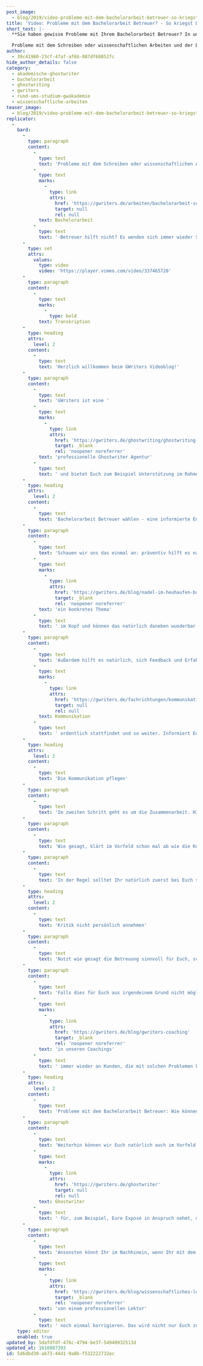 ```yaml
---
post_image:
  - blog/2019/video-probleme-mit-dem-bachelorarbeit-betreuer-so-kriegst-du-diese-in-den-griff/2019-05-28-Probleme_mit-dem_Bachelorarbeit_Betreuer-So_kriegst_Du_diese_in_den_Griff.png
title: 'Video: Probleme mit dem Bachelorarbeit Betreuer? - So kriegst Du diese in den Griff!'
short_text: |-
  **Sie haben gewisse Probleme mit Ihrem Bachelorarbeit Betreuer? In unserem neuesten Blogbeitrag finden Sie relevante Ratschläge wie Sie diese lösen können.**

  Probleme mit dem Schreiben oder wissenschaftlichen Arbeiten und der Bachelorarbeit-Betreuer hilft nicht? Es wenden sich immer wieder Studierende in solchen Situationen an uns. Die Gründe dafür können ganz unterschiedlich sein,...
author:
  - 39c41980-23cf-47af-af6b-087df68052fc
hide_author_details: false
category:
  - akademische-ghostwriter
  - bachelorarbeit
  - ghostwriting
  - gwriters
  - rund-ums-studium-gwakademie
  - wissenschaftliche-arbeiten
teaser_image:
  - blog/2019/video-probleme-mit-dem-bachelorarbeit-betreuer-so-kriegst-du-diese-in-den-griff/2019-05-28-Probleme_mit-dem_Bachelorarbeit_Betreuer-So_kriegst_Du_diese_in_den_Griff.png
replicator:
  -
    bard:
      -
        type: paragraph
        content:
          -
            type: text
            text: 'Probleme mit dem Schreiben oder wissenschaftlichen Arbeiten und der '
          -
            type: text
            marks:
              -
                type: link
                attrs:
                  href: 'https://gwriters.de/arbeiten/bachelorarbeit-schreiben-lassen'
                  target: null
                  rel: null
            text: Bachelorarbeit
          -
            type: text
            text: '-Betreuer hilft nicht? Es wenden sich immer wieder Studierende in solchen Situationen an uns. Die Gründe dafür können ganz unterschiedlich sein, aber das Ergebnis ist immer dasselbe - Stress, Angst und Verzweiflung. Deshalb haben wir hier unsere besten Tipps für Euch dazu zusammengefasst, wie Ihr alle Probleme mit Eurem Bachelorarbeit Betreuer schnell und einfach lösen könnt.'
      -
        type: set
        attrs:
          values:
            type: video
            video: 'https://player.vimeo.com/video/337465728'
      -
        type: paragraph
        content:
          -
            type: text
            marks:
              -
                type: bold
            text: Transkription
      -
        type: heading
        attrs:
          level: 2
        content:
          -
            type: text
            text: 'Herzlich willkommen beim GWriters Videoblog!'
      -
        type: paragraph
        content:
          -
            type: text
            text: 'GWriters ist eine '
          -
            type: text
            marks:
              -
                type: link
                attrs:
                  href: 'https://gwriters.de/ghostwriting/ghostwriting-agentur/'
                  target: _blank
                  rel: 'noopener noreferrer'
            text: 'professionelle Ghostwriter Agentur'
          -
            type: text
            text: ' und bietet Euch zum Beispiel Unterstützung im Rahmen Eurer Bachelorarbeit. Heute haben wir da allerdings das Thema "Probleme mit dem Bachelorarbeit Betreuer - so bekommt Ihr diese in den Griff." In diesem Video möchten wir Euch einmal kurz ein paar Lösungsvorschläge bieten und noch viel, viel wichtiger, ein paar Punkte, die präventiv wirken und Euch zeigen wie Ihr am besten mit Eurem Betreuer zusammenarbeitet.'
      -
        type: heading
        attrs:
          level: 2
        content:
          -
            type: text
            text: 'Bachelorarbeit Betreuer wählen - eine informierte Entscheidung treffen'
      -
        type: paragraph
        content:
          -
            type: text
            text: 'Schauen wir uns das einmal an: präventiv hilft es natürlich, sich im Vorfeld schon vor Eurer Bachelorarbeit über den potenziellen Betreuer zu informieren, mit dem Ihr zusammenarbeiten möchtet. Dazu schaut Ihr Euch an: welches Forschungsgebiet ist sein Steckenpferd? Passt das zu dem Themenfeld, welches Ihr bearbeiten möchtet? Vielleicht habt Ihr auch schon '
          -
            type: text
            marks:
              -
                type: link
                attrs:
                  href: 'https://gwriters.de/blog/nadel-im-heuhaufen-bachelorarbeit-thema-finden'
                  target: _blank
                  rel: 'noopener noreferrer'
            text: 'ein konkretes Thema'
          -
            type: text
            text: ' im Kopf und können das natürlich daneben wunderbar abgleichen. Wie hat der potenzielle Bachelorarbeit Betreuer schon publiziert? Ist er mit dem Thema vertraut oder ist er eher themenfremd? Dann solltet Ihr auch, wenn Ihr einen Betreuer hättet, den Ihr präferiert, dennoch zu einem anderen wechseln oder tendieren, der mit dem Thema besser vertraut ist, damit dieser Euch auch unter die Arme greifen kann, wenn es mal knifflig wird.'
      -
        type: paragraph
        content:
          -
            type: text
            text: 'Außerdem hilft es natürlich, sich Feedback und Erfahrung von Euren Kommilitonen einzuholen. Das sind meist die wertvollsten Tipps, denn so könnt Ihr einschätzen, ob der potenzielle Betreuer auch wirklich fair ist, ob die Zusammenarbeit reibungslos funktioniert, ob die '
          -
            type: text
            marks:
              -
                type: link
                attrs:
                  href: 'https://gwriters.de/fachrichtungen/kommunikationswissenschaften'
                  target: null
                  rel: null
            text: Kommunikation
          -
            type: text
            text: ' ordentlich stattfindet und so weiter. Informiert Euch also im Vorfeld, um schon mal einen ersten Eindruck zu bekommen, und tretet dann eben entsprechend an den Betreuer heran, für den Ihr Euch entscheiden möchtet, der am besten auch zu Eurem Themenbereich passt.'
      -
        type: heading
        attrs:
          level: 2
        content:
          -
            type: text
            text: 'Die Kommunikation pflegen'
      -
        type: paragraph
        content:
          -
            type: text
            text: 'Im zweiten Schritt geht es um die Zusammenarbeit. Hier haben wir zwei relativ triviale Punkte, die aber unheimlich wichtig sind. Ganz wichtig ist: wie ist die Kommunikation mit Eurem Betreuer? In der Regel haben wir festgestellt, dass Kunden uns immer wieder berichten, dass die Betreuer von der Universität wenig Zeit haben. Das liegt natürlich daran, dass Ihr sicherlich nicht die einzigen seid, die Ihre Bachelorarbeit bei dieser Person schreiben. Dementsprechend ist die Kommunikation, die strukturierte Kommunikation, mit dem Betreuer extrem wichtig. Schaut, dass Ihr Fragen, die Ihr habt, die aufkommen, möglichst zeitnah stellt, weil Ihr sicherlich etwas länger auf die Antwort warten müsst.'
      -
        type: paragraph
        content:
          -
            type: text
            text: 'Wie gesagt, klärt im Vorfeld schon mal ab wie die Kommunikation im Allgemeinen ist, so dass Ihr einen Eindruck habt und nicht irgendwie denkt, dass er nicht mit Euch kommunizieren möchte. Wenn Ihr von anderen Kommilitonen schon wisst, dass ein bestimmter Betreuer eine längere Antwortzeit hat, dann braucht Ihr auch keine Sorgen zu haben, wenn Ihr eine Frage stellt und die Antwort eher später kommt. Ist das Feedback des Betreuers sinnvoll und nachvollziehbar?'
      -
        type: paragraph
        content:
          -
            type: text
            text: 'In der Regel solltet Ihr natürlich zuerst bei Euch selber schauen: habe ich wirklich alles verstanden? Wenn nicht, dann noch einmal nachfragen. Falls da Reibungspunkte entstehen, dann immer wieder schauen, dass Ihr diese Reibungspunkte aus dem Weg schafft mit sinnvollen objektiven Nachfragen und Euch nicht zu viele Gedanken macht, ob Euch der Betreuer jetzt mag oder nicht, darum geht es in der Regel nicht.'
      -
        type: heading
        attrs:
          level: 2
        content:
          -
            type: text
            text: 'Kritik nicht persönlich annehmen'
      -
        type: paragraph
        content:
          -
            type: text
            text: 'Nutzt wie gesagt die Betreuung sinnvoll für Euch, schreibt zusammen mit Eurem Betreuer am besten im ersten Termin, den Ihr auch habt einen Plan für Eure Bachelorarbeit auf. Stimmt Euch schon im Vorfeld ab, wie die weitere Zusammenarbeit aussieht. Berücksichtigt, wie gesagt, auch die Kapazitäten des Betreuers, denn Ihr seid sicherlich nicht die einzigen, die mit diesen zusammenarbeiten, und, wie gesagt, bleibt objektiv. Nehmt Euch Kritik an: es ist nie Kritik an Eurer Person, sondern wenn dann Kritik an Arbeitsweise, an dem Inhalt der Bachelorarbeit und den einzelnen Teilen, die Ihr Eurem Betreuer gebt und so weiter. Deswegen immer schön objektiv bleiben und das beste daraus machen.'
      -
        type: paragraph
        content:
          -
            type: text
            text: 'Falls dies für Euch aus irgendeinem Grund nicht möglich sein sollte, falls Ihr doch harte Problemen mit Eurem Betreuer habt, vielleicht persönliche Probleme, die sich entwickelt haben aus welchem Grund auch immer, dann versucht dafür wirklich eine Lösung zu finden und das auf einem möglichst konstruktiven Weg, egal wie viele Emotionen dabei gerade involviert sein sollten. Sucht ein klärendes Gespräch mit dem Betreuer. Grundsätzlich haben wir die Erfahrung gemacht, dass jeder Betreuer offen ist für solche Gespräche. Wir empfehlen es auch '
          -
            type: text
            marks:
              -
                type: link
                attrs:
                  href: 'https://gwriters.de/blog/gwriters-coaching'
                  target: _blank
                  rel: 'noopener noreferrer'
            text: 'in unseren Coachings'
          -
            type: text
            text: ' immer wieder an Kunden, die mit solchen Problemen konfrontiert sind und meistens klappt das dann eben auch. Falls das dennoch nicht klappen sollte, sucht Unterstützung durch eine dritte Partei. Das heißt, wendet Euch an die Studienberatung oder im schlimmsten Fall eben an das Prüfungsamt, beziehungsweise den Prüfungsausschuss und versucht somit dann eben in diesem Dreiecksverhältnis Eure Probleme aus der Welt zu schaffen.'
      -
        type: heading
        attrs:
          level: 2
        content:
          -
            type: text
            text: 'Probleme mit dem Bachelorarbeit Betreuer: Wie können professionelle Ghostwriter helfen?'
      -
        type: paragraph
        content:
          -
            type: text
            text: 'Weiterhin können wir Euch natürlich auch im Vorfeld schon unterstützen, damit auch der ganze Ablauf reibungslos bleibt durch professionelle Unterstützung eines Ghostwriters. Wenn Ihr einen Bachelorarbeit '
          -
            type: text
            marks:
              -
                type: link
                attrs:
                  href: 'https://gwriters.de/ghostwriter'
                  target: null
                  rel: null
            text: Ghostwriter
          -
            type: text
            text: ' für, zum Beispiel, Eure Exposé in Anspruch nehmt, dann macht das sicherlich Sinn, denn so könnt Ihr Eure Arbeitsweise schon mal wunderbar im Vorfeld strukturieren lassen. Und das ist dann eben wie erwähnt auch eine wirklich gute Basis für eine fruchtbare Zusammenarbeit mit Eurem Betreuer und generell für die weitere Bachelorarbeit.'
      -
        type: paragraph
        content:
          -
            type: text
            text: 'Ansonsten könnt Ihr im Nachhinein, wenn Ihr mit dem ganzen Schreibprozess durch seid oder auch bei den Teillieferungen, die Ihr eben an Eurem Betreuer einreicht, schon mal Lektorate einholen. Das heißt, Ihr gebt Euer Werk bei uns ab und lasst es '
          -
            type: text
            marks:
              -
                type: link
                attrs:
                  href: 'https://gwriters.de/blog/wissenschaftliches-lektorat'
                  target: _blank
                  rel: 'noopener noreferrer'
            text: 'von einem professionellen Lektor'
          -
            type: text
            text: ' noch einmal korrigieren. Das wird nicht nur Euch zu Gute kommen, sondern auch Euren Betreuer erfreuen, denn wir haben die Erfahrung gemacht, dass selbst bei den Teilabschnitten, die Ihr mit abgebt auch die Betreuer oftmals Wert darauf legen, dass die Rechtschreibung stimmt, dass die Grammatik stimmt, dass die Argumentation schlüssig ist und so weiter. Ich hoffe, ich konnte Euch das ganze Thema etwas näher bringen und freue mich, dass Ihr auch diesmal wieder mit zugeschaut habt!'
    type: editor
    enabled: true
updated_by: 5dafdfdf-476c-4794-be37-54949932513d
updated_at: 1616087393
id: 5d6dbd30-ab73-44d1-9a8b-f532222732ec
---
```

